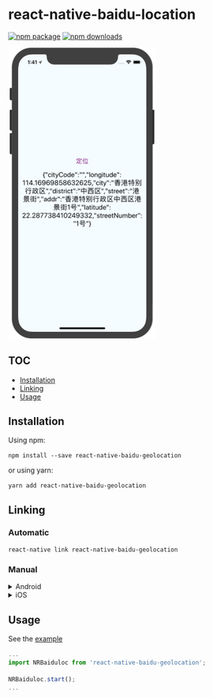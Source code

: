 # react-native-baidu-location

[![npm package](https://img.shields.io/npm/v/react-native-baidu-geolocation.svg?style=flat-square)](https://www.npmjs.org/package/react-native-baidu-geolocation)
[![npm downloads](https://img.shields.io/npm/dt/react-native-baidu-geolocation.svg)](https://www.npmjs.com/package/react-native-baidu-geolocation)

<img width="300" src="https://github.com/xinlc/react-native-baidu-location/blob/master/doc/ios.jpg?raw=true" />

## TOC

* [Installation](#installation)
* [Linking](#linking)
* [Usage](#usage)

## Installation

Using npm:

```shell
npm install --save react-native-baidu-geolocation
```

or using yarn:

```shell
yarn add react-native-baidu-geolocation
```

## Linking

### Automatic

```shell
react-native link react-native-baidu-geolocation
```

### Manual

<details>
    <summary>Android</summary>

* In `android/app/build.gradle`:

```diff
dependencies {
    ...
    compile "com.facebook.react:react-native:+"  // From node_modules
+   compile project(':react-native-baidu-geolocation')
    ...
}
```

* In `android/settings.gradle`:

```diff
...
include ':app'
+ include ':react-native-baidu-geolocation'
+ project(':react-native-baidu-geolocation').projectDir = new File(rootProject.projectDir, '../node_modules/react-native-baidu-geolocation/android')
...
```

#### With React Native 0.29+

* In `MainApplication.java`:

```diff
...
+ import com.rnbaidulocation.RNBaidulocPackage;

  public class MainApplication extends Application implements ReactApplication {
    ...

    @Override
    protected List<ReactPackage> getPackages() {
      return Arrays.<ReactPackage>asList(
          new MainReactPackage(),
+         new RNBaidulocPackage()
      );
    }

    ...
  }
```

#### With older versions of React Native:

* In `MainActivity.java`:

```diff
...
+ import com.rnbaidulocation.RNBaidulocPackage;

  public class MainActivity extends ReactActivity {
    ...

    @Override
    protected List<ReactPackage> getPackages() {
      return Arrays.<ReactPackage>asList(
        new MainReactPackage(),
+       new RNBaidulocPackage()
      );
    }
  }
```

* In `AndroidManifest.xml`
```diff
+        <meta-data
+                android:name="com.baidu.lbsapi.API_KEY"
+                android:value="Your AK" />
+        <service android:name="com.baidu.location.f" android:enabled="true" android:process=":remote"></service>
```
</details>

<details>
    <summary>iOS</summary>

In XCode, in the project navigator:

* Right click _Libraries_
* Add Files to _[your project's name]_
* Go to `node_modules/react-native-baidu-geolocation/ios`
* Add the `RNBaiduLocation.xcodeproj` file

Click on project _General_ tab

* Under _Linked Frameworks and Libraries_ click `+` and add `libstdc++.6.0.9.tbd`, `libsqlite3.0.tbd`, `RNBaiduLocation.framework`, `BaiduMapAPI_Search.framework`, `BaiduMapAPI_Base.framework`, `BaiduMapAPI_Location.framework`

Click on project _Build Settings_ tab

* Look for _Framework Search Paths_ and make sure it contain `$(SRCROOT)/../node_modules/react-native-baidu-geolocation/ios/RNBaiduLocation/vender`
* Look for _Header Search Paths_ and make sure it contain `$(SRCROOT)/../node_modules/react-native-baidu-location/ios/RNBaiduLocation` (Mark as recursive)

In the project navigator:

* Click _Info.plist_
* Add the `NSLocationWhenInUseUsageDescription` to your `Info.plist` with strings describing why your app needs these permissions.

In _AppDelegate.m_
```diff
+  _mapManager = [[BMKMapManager alloc] init];
+  BOOL ret = [_mapManager start:@"Your AK" generalDelegate:nil];
+  if (!ret) {
+    NSLog(@"baidu map error.");
+  }
```

Run your project (Cmd+R) 

</details>

## Usage
See the [example](https://github.com/xinlc/react-native-baidu-location/blob/master/examples/BaiduLocationDemo/App.js)

```js
...
import NRBaiduloc from 'react-native-baidu-geolocation';

NRBaiduloc.start();
...
```
